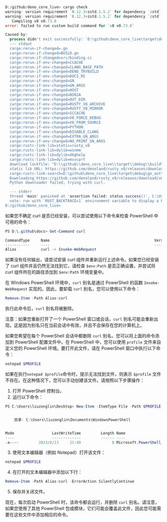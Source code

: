 ```powershell
D:/github/deno_core_live> cargo check
warning: version requirement `0.12.3+zstd.1.5.2` for dependency `zstd` includes semver metadata which will be ignored, removing the metadata is recommended to avoid confusion
warning: version requirement `0.12.3+zstd.1.5.2` for dependency `zstd` includes semver metadata which will be ignored, removing the metadata is recommended to avoid confusion
   Compiling v8 v0.73.0
error: failed to run custom build command for `v8 v0.73.0`

Caused by:
  process didn't exit successfully: `D:\github\deno_core_live\target\debug\build\v8-0f1318cc13004c3a\build-script-build` (exit code: 101)
  --- stdout
  cargo:rerun-if-changed=.gn
  cargo:rerun-if-changed=BUILD.gn
  cargo:rerun-if-changed=src/binding.cc
  cargo:rerun-if-env-changed=CCACHE
  cargo:rerun-if-env-changed=CLANG_BASE_PATH
  cargo:rerun-if-env-changed=DENO_TRYBUILD
  cargo:rerun-if-env-changed=DOCS_RS
  cargo:rerun-if-env-changed=GN
  cargo:rerun-if-env-changed=GN_ARGS
  cargo:rerun-if-env-changed=HOST
  cargo:rerun-if-env-changed=NINJA
  cargo:rerun-if-env-changed=OUT_DIR
  cargo:rerun-if-env-changed=RUSTY_V8_ARCHIVE
  cargo:rerun-if-env-changed=RUSTY_V8_MIRROR
  cargo:rerun-if-env-changed=SCCACHE
  cargo:rerun-if-env-changed=V8_FORCE_DEBUG
  cargo:rerun-if-env-changed=V8_FROM_SOURCE
  cargo:rerun-if-env-changed=PYTHON
  cargo:rerun-if-env-changed=DISABLE_CLANG
  cargo:rerun-if-env-changed=EXTRA_GN_ARGS
  cargo:rerun-if-env-changed=NO_PRINT_GN_ARGS
  cargo:rustc-link-lib=static=rusty_v8
  cargo:rustc-link-lib=dylib=winmm
  cargo:rustc-link-lib=dylib=dbghelp
  cargo:rustc-link-lib=dylib=msvcprt
  download lockfile: "D:\\github\\deno_core_live\\target\\debug\\build\\lib_download.fslock"
  static lib URL: https://github.com/denoland/rusty_v8/releases/download/v0.73.0/rusty_v8_release_x86_64-pc-windows-msvc.lib
  cargo:rustc-link-search=D:\github\deno_core_live\target\debug\gn_out\obj
  Downloading https://github.com/denoland/rusty_v8/releases/download/v0.73.0/rusty_v8_release_x86_64-pc-windows-msvc.lib
  Python downloader failed, trying with curl.

  --- stderr
  thread 'main' panicked at 'assertion failed: status.success()', C:\Users\liuzonglin\.cargo\registry\src\mirrors.ustc.edu.cn-61ef6e0cd06fb9b8\v8-0.73.0\build.rs:431:3
  note: run with `RUST_BACKTRACE=1` environment variable to display a backtrace
D:/github/deno_core_live>  
```

如果您不确定 curl 是否已经安装，可以尝试使用以下命令来检查 PowerShell 中可用的命令：

```powershell
PS D:\.github\docs> Get-Command curl

CommandType     Name                                               Version    Source
-----------     ----                                               -------    ------
Alias           curl -> Invoke-WebRequest
```

如果没有任何输出，请尝试安装 curl 组件并重新运行上述命令。如果您已经安装了 curl 组件并且仍然无法找到它，请检查 `$env:Path` 是否正确设置，并尝试将 curl 组件所在的路径添加到 `$env:Path` 环境变量中。

在 Windows PowerShell 环境中，`curl` 别名是通过 PowerShell 的函数 `Invoke-WebRequest` 实现的。因此，要卸载 `curl` 别名，您可以使用以下命令：

```powershell
Remove-Item -Path Alias:curl
```

执行此命令后，`curl` 别名将被删除。

注意：如果您重新打开了一个 PowerShell 窗口或会话，`curl` 别名可能会重新出现。这是因为别名只在当前会话中有效，并且不会保存在您的计算机上。

如果您希望在每个 PowerShell 会话中都删除 `curl` 别名，您可以将上面的命令添加到 PowerShell 配置文件中。在 PowerShell 中，您可以使用 `profile` 文件来自定义您的 PowerShell 环境。要打开此文件，请在 PowerShell 窗口中执行以下命令：

```powershell
notepad $PROFILE
```

如果在执行`notepad $profile`命令时，提示无法找到文件，则表示 `$profile` 文件不存在。在这种情况下，您可以手动创建该文件。请按照以下步骤操作：

1. 打开 PowerShell 控制台。
2. 运行以下命令：

```powershell
PS C:\Users\liuzonglin\Desktop> New-Item -ItemType File -Path $PROFILE -Force


    目录: C:\Users\liuzonglin\Documents\WindowsPowerShell


Mode                 LastWriteTime         Length Name
----                 -------------         ------ ----
-a----         2023/8/13     21:49              0 Microsoft.PowerShell_profile.ps1
```

3. 使用文本编辑器（例如 Notepad）打开该文件：

```powershell
notepad $PROFILE
```

4. 在打开的文本编辑器中添加以下行：

```powershell
Remove-Item -Path Alias:curl -ErrorAction SilentlyContinue
```

5. 保存并关闭文件。

现在，每次启动 PowerShell 时，该命令都会运行，并删除 `curl` 别名。请注意，如果您使用了其他 PowerShell 包或模块，它们可能会覆盖此文件，因此您可能需要在这些文件中添加相应的命令。